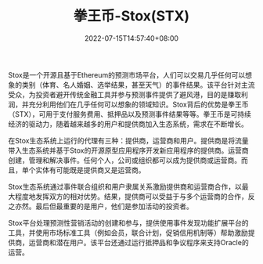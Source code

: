 ﻿---
weight: 
title: "拳王币-Stox(STX)"
description: "Stox是一个开源且基于Ethereum的预测市场平台，人们可以交易几乎任何可以想象的类别（体育、名人婚姻、选举结果，甚至天气）的事件结果"
date: 2022-07-15T14:57:40+08:00
lastmod: 2022-07-15T14:57:40+08:00
draft: false
authors: ["Simon"]
featuredImage: "quanwangbi-stoxstx.webp"
link: "https://www.stox.com/faq/"
tags: ["数字代币","拳王币-Stox(STX)"]
categories: ["navigation"]
navigation: ["数字代币"]
lightgallery: true
toc: true
pinned: false
recommend: false
recommend1: false
---
Stox是一个开源且基于Ethereum的预测市场平台，人们可以交易几乎任何可以想象的类别（体育、名人婚姻、选举结果，甚至天气）的事件结果。该平台针对主流受众，为投资者避开传统金融工具并参与预测事件提供了避风港，目的是赚取利润，并充分利用他们在几乎任何可以想象的领域知识。Stox背后的优势是拳王币（STX），可用于支付服务费用、抵押品以及预测事件结果等等。拳王币是可持续经济的驱动力，随着越来越多的用户和提供商加入生态系统，需求在不断增长。

在Stox生态系统上运行的代理有三种：提供商，运营商和用户。提供商是将流量带入生态系统并基于Stox的开源原型应用程序开发新应用程序的提供商。运营商创建，管理和解决事件。任何个人，公司或组织都可以成为提供商或运营商。而且，单个实体有可能既是提供商又是运营商。

Stox生态系统通过事件联合组织和用户隶属关系激励提供商和运营商合作，以最大程度地发挥双方的相对优势。结果，提供商可以受益于与多个运营商的合作，反之亦然。最后但最重要的是用户，他们是参加活动的投资者。

Stox平台处理预测性营销活动的创建和参与，提供使用事件发现功能扩展平台的工具，并使用市场标准工具（例如会员，联合计划，促销信用机制等）帮助激励提供商，运营商和潜在用户。该平台还通过运行抵押品和争议程序来支持Oracle的运营。